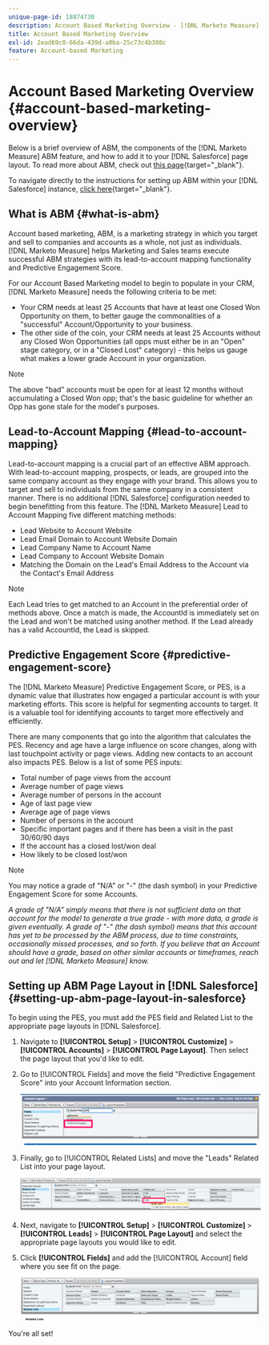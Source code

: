 ```yaml
---
unique-page-id: 18874730
description: Account Based Marketing Overview - [!DNL Marketo Measure]
title: Account Based Marketing Overview
exl-id: 2ead69c0-66da-439d-a0ba-25c73c4b308c
feature: Account-based Marketing
---
```

# Account Based Marketing Overview {#account-based-marketing-overview}

Below is a brief overview of ABM, the components of the [!DNL Marketo Measure] ABM feature, and how to add it to your [!DNL Salesforce] page layout. To read more about ABM, check out [this page](https://business.adobe.com/blog/basics/account-based-marketing){target="_blank"}.

To navigate directly to the instructions for setting up ABM within your [!DNL Salesforce] instance, [click here](/help/advanced-marketo-measure-features/account-based-marketing/account-based-marketing-overview.md#setting-up-abm-page-layout-in-salesforce){target="_blank"}.

## What is ABM {#what-is-abm}

Account based marketing, ABM, is a marketing strategy in which you target and sell to companies and accounts as a whole, not just as individuals. [!DNL Marketo Measure] helps Marketing and Sales teams execute successful ABM strategies with its lead-to-account mapping functionality and Predictive Engagement Score.

For our Account Based Marketing model to begin to populate in your CRM, [!DNL Marketo Measure] needs the following criteria to be met:

* Your CRM needs at least 25 Accounts that have at least one Closed Won Opportunity on them, to better gauge the commonalities of a "successful" Account/Opportunity to your business.
* The other side of the coin, your CRM needs at least 25 Accounts without any Closed Won Opportunities (all opps must either be in an "Open" stage category, or in a "Closed Lost" category) - this helps us gauge what makes a lower grade Account in your organization.

>[!NOTE]
>
>The above "bad" accounts must be open for at least 12 months without accumulating a Closed Won opp; that's the basic guideline for whether an Opp has gone stale for the model's purposes.

## Lead-to-Account Mapping {#lead-to-account-mapping}

Lead-to-account mapping is a crucial part of an effective ABM approach. With lead-to-account mapping, prospects, or leads, are grouped into the same company account as they engage with your brand. This allows you to target and sell to individuals from the same company in a consistent manner. There is no additional [!DNL Salesforce] configuration needed to begin benefitting from this feature. The [!DNL Marketo Measure] Lead to Account Mapping five different matching methods:

* Lead Website to Account Website
* Lead Email Domain to Account Website Domain
* Lead Company Name to Account Name
* Lead Company to Account Website Domain
* Matching the Domain on the Lead's Email Address to the Account via the Contact's Email Address

>[!NOTE]
>
>Each Lead tries to get matched to an Account in the preferential order of methods above. Once a match is made, the AccountId is immediately set on the Lead and won't be matched using another method. If the Lead already has a valid AccountId, the Lead is skipped.

## Predictive Engagement Score {#predictive-engagement-score}

The [!DNL Marketo Measure] Predictive Engagement Score, or PES, is a dynamic value that illustrates how engaged a particular account is with your marketing efforts. This score is helpful for segmenting accounts to target. It is a valuable tool for identifying accounts to target more effectively and efficiently.

There are many components that go into the algorithm that calculates the PES. Recency and age have a large influence on score changes, along with last touchpoint activity or page views. Adding new contacts to an account also impacts PES. Below is a list of some PES inputs:

* Total number of page views from the account
* Average number of page views
* Average number of persons in the account
* Age of last page view
* Average age of page views
* Number of persons in the account
* Specific important pages and if there has been a visit in the past 30/60/90 days
* If the account has a closed lost/won deal
* How likely to be closed lost/won

>[!NOTE]
>
>You may notice a grade of "N/A" or "-" (the dash symbol) in your Predictive Engagement Score for some Accounts.

_A grade of "N/A" simply means that there is not sufficient data on that account for the model to generate a true grade - with more data, a grade is given eventually._
_A grade of "-" (the dash symbol) means that this account has yet to be processed by the ABM process, due to time constraints, occasionally missed processes, and so forth. If you believe that an Account should have a grade, based on other similar accounts or timeframes, reach out and let [!DNL Marketo Measure] know._

## Setting up ABM Page Layout in [!DNL Salesforce] {#setting-up-abm-page-layout-in-salesforce}

To begin using the PES, you must add the PES field and Related List to the appropriate page layouts in [!DNL Salesforce].

1. Navigate to **[!UICONTROL Setup]** > **[!UICONTROL Customize]** > **[!UICONTROL Accounts]** > **[!UICONTROL Page Layout]**. Then select the page layout that you'd like to edit.
1. Go to [!UICONTROL Fields] and move the field "Predictive Engagement Score" into your Account Information section.

   ![](assets/1.png)

1. Finally, go to [!UICONTROL Related Lists] and move the "Leads" Related List into your page layout.

   ![](assets/2.png)

1. Next, navigate to **[!UICONTROL Setup]** > **[!UICONTROL Customize]** > **[!UICONTROL Leads]** > **[!UICONTROL Page Layout]** and select the appropriate page layouts you would like to edit.
1. Click **[!UICONTROL Fields]** and add the [!UICONTROL Account] field where you see fit on the page.

   ![](assets/3.png)

You're all set!

